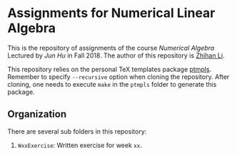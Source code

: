 # Assignments for Numerical Linear Algebra

This is the repository of assignments of the course *Numerical Algebra* Lectured by *Jun Hu* in Fall 2018. The author of this repository is [Zhihan Li](mailto:lzh2016p@pku.edu.cn).

This repository relies on the personal TeX templates package [ptmpls](https://github.com/pppppass/ptmpls). Remember to specify `--recursive` option when cloning the repository. After cloning, one needs to execute `make` in the `ptmpls` folder to generate this package.

## Organization

There are several sub folders in this repository:
1. `WxxExercise`: Written exercise for week `xx`.
